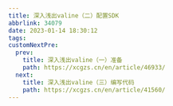 ```yaml
---
title: 深入浅出valine（二）配置SDK
abbrlink: 34079
date: 2023-01-14 18:30:12
tags:
customNextPre:
  prev:
    title: 深入浅出valine（一）准备
    path: https://xcgzs.cn/en/article/46933/
  next:
    title: 深入浅出valine（三）编写代码
    path: https://xcgzs.cn/en/article/41560/
---
```


